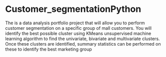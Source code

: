 # Customer_segmentationPython
The is a data analysis portfolio project that will allow you to perform customer segmentation on a specific group of mall customers. 
You will identify the best possible cluster using KMeans unsupervised machine learning algorithm to find the univariate, bivariate and multivariate clusters.  
Once these clusters are identified, summary statistics can be performed on these to identify the best marketing group
